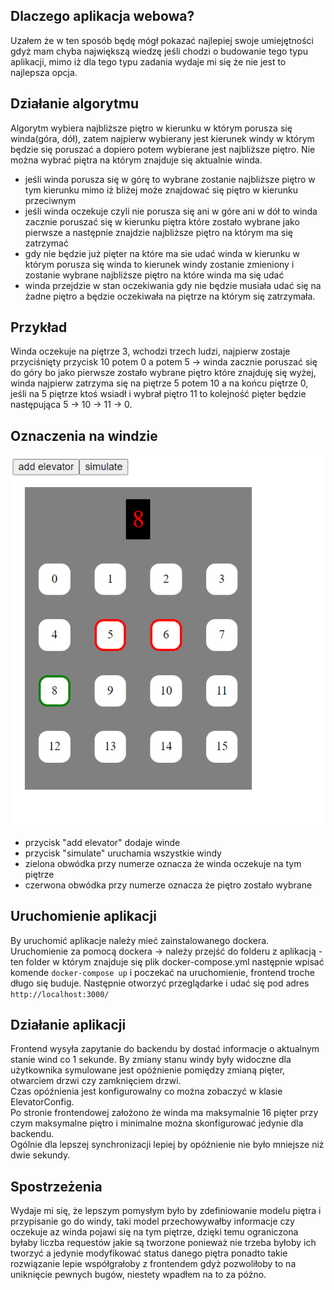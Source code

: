 ## Dlaczego aplikacja webowa?
Uzałem że w ten sposób będę mógł pokazać najlepiej swoje umiejętności gdyż mam chyba największą wiedzę jeśli chodzi o budowanie tego typu aplikacji, mimo iż dla tego typu zadania wydaje mi się że nie jest to najlepsza opcja.

## Działanie algorytmu
Algorytm wybiera najbliższe piętro w kierunku w którym porusza się winda(góra, dół), zatem najpierw wybierany jest kierunek windy w którym będzie się poruszać
a dopiero potem wybierane jest najbliższe piętro. Nie można wybrać piętra na którym znajduje się aktualnie winda.

* jeśli winda porusza się w górę to wybrane zostanie najbliższe piętro w tym kierunku mimo iż bliżej 
może znajdować się piętro w kierunku przeciwnym
* jeśli winda oczekuje czyli nie porusza się ani w góre ani w dół to winda zacznie poruszać 
się w kierunku piętra które zostało wybrane jako pierwsze a następnie znajdzie
najbliższe piętro na którym ma się zatrzymać
* gdy nie będzie już pięter na które ma sie udać winda w kierunku w którym porusza się winda 
to kierunek windy zostanie zmieniony i zostanie wybrane najbliższe piętro na które winda ma się udać
* winda przejdzie w stan oczekiwania gdy nie będzie musiała udać się na żadne piętro
a będzie oczekiwała na piętrze na którym się zatrzymała.

## Przykład
Winda oczekuje na piętrze 3, wchodzi trzech ludzi, najpierw zostaje przyciśnięty przycisk 10
potem 0 a potem 5 -> winda zacznie poruszać się do góry bo jako pierwsze zostało wybrane piętro
które znajduję się wyżej, winda najpierw zatrzyma się na piętrze 5 potem 10  a na końcu piętrze 0,
jeśli na 5 piętrze ktoś wsiadł i wybrał piętro 11 to kolejność pięter będzie następująca 5 -> 10 -> 11 -> 0.

## Oznaczenia na windzie

![](screenshots/img.png)
* przycisk "add elevator" dodaje winde
* przycisk "simulate" uruchamia wszystkie windy
* zielona obwódka przy numerze oznacza że winda oczekuje na tym piętrze
* czerwona obwódka przy numerze oznacza że piętro zostało wybrane

## Uruchomienie aplikacji
By uruchomić aplikacje należy mieć zainstalowanego dockera. <br>
Uruchomienie za pomocą dockera -> należy przejść do folderu z aplikacją - ten folder w którym znajduje się plik docker-compose.yml
następnie wpisać komende `docker-compose up` i poczekać na uruchomienie, frontend troche długo się buduje.
Następnie otworzyć przeglądarke i udać się pod adres `http://localhost:3000/`


## Działanie aplikacji
Frontend wysyła zapytanie do backendu by dostać informacje o aktualnym stanie wind co 1 sekunde. 
By zmiany stanu windy były widoczne dla użytkownika symulowane jest opóźnienie pomiędzy zmianą pięter, otwarciem drzwi czy zamknięciem drzwi. <br>
Czas opóźnienia jest konfigurowalny co można zobaczyć w klasie ElevatorConfig. <br>
Po stronie frontendowej założono że winda ma maksymalnie 16 pięter przy czym maksymalne piętro i minimalne można skonfigurować jedynie dla backendu. <br>
Ogólnie dla lepszej synchronizacji lepiej by opóźnienie nie było mniejsze niż dwie sekundy.

## Spostrzeżenia
Wydaje mi się, że lepszym pomysłym było by zdefiniowanie modelu piętra i przypisanie go do windy, taki model przechowywałby informacje czy oczekuje az winda pojawi się na tym piętrze, dzięki temu
ograniczona byłaby liczba requestów jakie są tworzone ponieważ nie trzeba byłoby ich tworzyć a jedynie modyfikować status danego piętra ponadto takie rozwiązanie lepie współgrałoby z frontendem gdyż
pozwoliłoby to na uniknięcie pewnych bugów, niestety wpadłem na to za późno.

